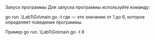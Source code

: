 Запуск программы
Для запуска программы используйте команду:

go run .\Lab1\Go\main.go -t <value>
где <value> — это значение от 1 до 6, которое определяет поведение программы.

Пример
go run .\Lab1\Go\main.go -t 6